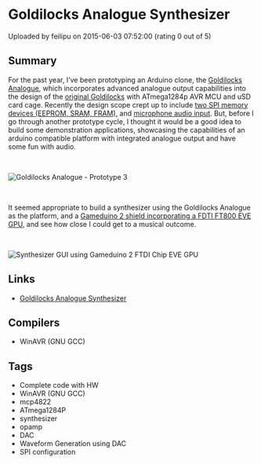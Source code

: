 # Goldilocks Analogue Synthesizer

Uploaded by feilipu on 2015-06-03 07:52:00 (rating 0 out of 5)

## Summary

For the past year, I’ve been prototyping an Arduino clone, the [Goldilocks Analogue](http://feilipu.me/2014/12/06/goldilocks-analogue-part-6/ "Goldilocks Analogue – Prototyping 3"), which incorporates advanced analogue output capabilities into the design of the [original Goldilocks](http://feilipu.me/2013/03/08/goldilocks-1284p-arduino-uno-clone/ "“Goldilocks” 1284p Arduino UNO Clone") with ATmega1284p AVR MCU and uSD card cage. Recently the design scope crept up to include [two SPI memory devices (EEPROM, SRAM, FRAM)](http://feilipu.me/2015/03/06/nasa-eefs-on-avr-atmega/ "Implementing NASA EEFS on AVR ATmega"), and [microphone audio input](http://feilipu.me/2015/04/29/xbee-walkie-talkie/ "XBee Walkie Talkie"). But, before I go through another prototype cycle, I thought it would be a good idea to build some demonstration applications, showcasing the capabilities of an arduino compatible platform with integrated analogue output and have some fun with audio.


 


![](https://www.avrfreaks.net/sites/default/files/p1010928.jpg "Goldilocks Analogue - Prototype 3")


 


It seemed appropriate to build a synthesizer using the Goldilocks Analogue as the platform, and a [Gameduino 2 shield incorporating a FDTI FT800 EVE GPU,](http://feilipu.me/2014/01/31/gameduino-2-with-goldilocks-and-eve/ "Gameduino 2 with Goldilocks and EVE") and see how close I could get to a musical outcome.


 


![](https://www.avrfreaks.net/sites/default/files/p1010913.jpg "Synthesizer GUI using Gameduino 2 FTDI Chip EVE GPU")

## Links

- [Goldilocks Analogue Synthesizer](http://feilipu.me/2015/06/02/goldilocks-analogue-synthesizer/)

## Compilers

- WinAVR (GNU GCC)

## Tags

- Complete code with HW
- WinAVR (GNU GCC)
- mcp4822
- ATmega1284P
- synthesizer
- opamp
- DAC
- Waveform Generation using DAC
- SPI configuration
